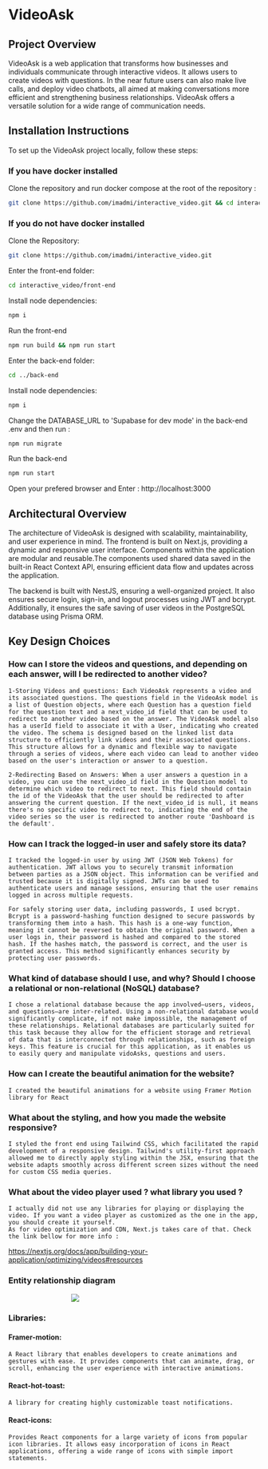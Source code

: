 # VideoAsk

## Project Overview

VideoAsk is a web application that transforms how businesses and individuals communicate through interactive videos. It allows users to create videos with questions. In the near future users can also make live calls, and deploy video chatbots, all aimed at making conversations more efficient and strengthening business relationships. VideoAsk offers a versatile solution for a wide range of communication needs.

## Installation Instructions
To set up the VideoAsk project locally, follow these steps:

### If you have docker installed
Clone the repository and run docker compose at the root of the repository :
``` bash
git clone https://github.com/imadmi/interactive_video.git && cd interactive_video && docker-compose up --build
```

### If you do not have docker installed

Clone the Repository:

``` bash
git clone https://github.com/imadmi/interactive_video.git
```
Enter the front-end folder:
``` bash
cd interactive_video/front-end
```
Install node dependencies:
``` bash
npm i
```
Run the front-end
``` bash
npm run build && npm run start
```

Enter the back-end folder:
``` bash
cd ../back-end
```
Install node dependencies:
``` bash
npm i
```
Change the DATABASE_URL to 'Supabase for dev mode' in the back-end .env and then run :
``` bash
npm run migrate
```
Run the back-end
``` bash
npm run start
```


Open your prefered browser and Enter :
http://localhost:3000


## Architectural Overview
The architecture of VideoAsk is designed with scalability, maintainability, and user experience in mind. The frontend is built on Next.js, providing a dynamic and responsive user interface. Components within the application are modular and reusable.The components used shared data saved in the built-in React Context API, ensuring efficient data flow and updates across the application.



The backend is built with NestJS, ensuring a well-organized project. It also ensures secure login, sign-in, and logout processes using JWT and bcrypt. Additionally, it ensures the safe saving of user videos in the PostgreSQL database using Prisma ORM.

## Key Design Choices

### How can I store the videos and questions, and depending on each answer, will I be redirected to another video?

```
1-Storing Videos and questions: Each VideoAsk represents a video and its associated questions. The questions field in the VideoAsk model is a list of Question objects, where each Question has a question field for the question text and a next_video_id field that can be used to redirect to another video based on the answer. The VideoAsk model also has a userId field to associate it with a User, indicating who created the video. The schema is designed based on the linked list data structure to efficiently link videos and their associated questions. This structure allows for a dynamic and flexible way to navigate through a series of videos, where each video can lead to another video based on the user's interaction or answer to a question. 

2-Redirecting Based on Answers: When a user answers a question in a video, you can use the next_video_id field in the Question model to determine which video to redirect to next. This field should contain the id of the VideoAsk that the user should be redirected to after answering the current question. If the next_video_id is null, it means there's no specific video to redirect to, indicating the end of the video series so the user is redirected to another route 'Dashboard is the default'.
```

### How can I track the logged-in user and safely store its data?

```
I tracked the logged-in user by using JWT (JSON Web Tokens) for authentication. JWT allows you to securely transmit information between parties as a JSON object. This information can be verified and trusted because it is digitally signed. JWTs can be used to authenticate users and manage sessions, ensuring that the user remains logged in across multiple requests.

For safely storing user data, including passwords, I used bcrypt. Bcrypt is a password-hashing function designed to secure passwords by transforming them into a hash. This hash is a one-way function, meaning it cannot be reversed to obtain the original password. When a user logs in, their password is hashed and compared to the stored hash. If the hashes match, the password is correct, and the user is granted access. This method significantly enhances security by protecting user passwords.
```

### What kind of database should I use, and why? Should I choose a relational or non-relational (NoSQL) database?

```
I chose a relational database because the app involved—users, videos, and questions—are inter-related. Using a non-relational database would significantly complicate, if not make impossible, the management of these relationships. Relational databases are particularly suited for this task because they allow for the efficient storage and retrieval of data that is interconnected through relationships, such as foreign keys. This feature is crucial for this application, as it enables us to easily query and manipulate vidoAsks, questions and users.
```

### How can I create the beautiful animation for the website?
```
I created the beautiful animations for a website using Framer Motion library for React
```

### What about the styling, and how you made the website responsive?
```
I styled the front end using Tailwind CSS, which facilitated the rapid development of a responsive design. Tailwind's utility-first approach allowed me to directly apply styling within the JSX, ensuring that the website adapts smoothly across different screen sizes without the need for custom CSS media queries.
```

### What about the video player used ? what library you used ?
```
I actually did not use any libraries for playing or displaying the video. If you want a video player as customized as the one in the app, you should create it yourself. 
As for video optimization and CDN, Next.js takes care of that. Check the link bellow for more info :
```
https://nextjs.org/docs/app/building-your-application/optimizing/videos#resources


### Entity relationship diagram
<img src="./prisma-erd.svg" style="max-width: 50%; display: block; margin-left: auto; margin-right: auto;"/>


### Libraries:

#### Framer-motion: 
```
A React library that enables developers to create animations and gestures with ease. It provides components that can animate, drag, or scroll, enhancing the user experience with interactive animations.
```

#### React-hot-toast: 
```
A library for creating highly customizable toast notifications.
```

#### React-icons: 
```
Provides React components for a large variety of icons from popular icon libraries. It allows easy incorporation of icons in React applications, offering a wide range of icons with simple import statements.
```
